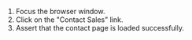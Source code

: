 1. Focus the browser window.
2. Click on the "Contact Sales" link.
3. Assert that the contact page is loaded successfully.